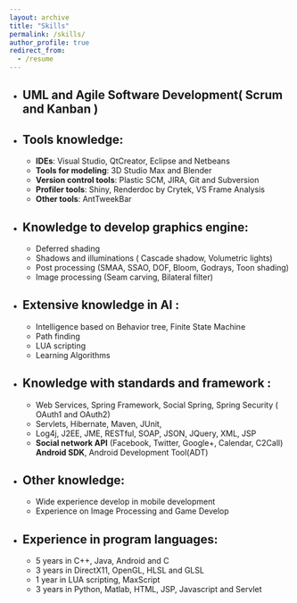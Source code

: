 ```yaml
---
layout: archive
title: "Skills"
permalink: /skills/
author_profile: true
redirect_from:
  - /resume
---
```


* ## UML and Agile Software Development( Scrum and Kanban )
* ## Tools knowledge: 
  *	**IDEs**: Visual Studio, QtCreator, Eclipse and Netbeans
  * **Tools for modeling**: 3D Studio Max and Blender 
  * **Version control tools**: Plastic SCM, JIRA, Git and Subversion
  * **Profiler tools**: Shiny, Renderdoc by Crytek, VS Frame Analysis
  * **Other tools**: AntTweekBar

* ## Knowledge to develop graphics engine:
  * Deferred shading
  * Shadows and illuminations ( Cascade shadow, Volumetric lights)
  * Post processing (SMAA, SSAO, DOF, Bloom, Godrays, Toon shading)
  * Image processing (Seam carving, Bilateral filter)

* ## Extensive knowledge in AI :
  * Intelligence based on Behavior tree, Finite State Machine
  * Path finding
  * LUA scripting
  * Learning Algorithms

* ## Knowledge with standards and framework :
  * Web Services, Spring Framework, Social Spring, Spring Security
 ( OAuth1 and OAuth2)
  * Servlets, Hibernate, Maven, JUnit,
  * Log4j, J2EE, JME, RESTful, SOAP, JSON, JQuery, XML, JSP
  * **Social network API** (Facebook, Twitter, Google+, Calendar, C2Call)
  **Android SDK**, Android Development Tool(ADT)
  
* ## Other knowledge:
  * Wide experience develop in mobile development 
  * Experience on Image Processing and Game Develop

* ## Experience in program languages: 
  * 5 years in C++, Java, Android and C
  * 3 years in DirectX11, OpenGL, HLSL and GLSL
  * 1 year in LUA scripting, MaxScript
  * 3 years in Python, Matlab, HTML, JSP, Javascript and Servlet